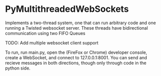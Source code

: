 # PyMultithreadedWebSockets

Implements a two-thread system, one that can run arbitrary code and one running a Twisted websocket server. These threads have bidirectional communication using two FIFO Queues

TODO: Add multiple websocket client support

To run, run main.py, open the (FireFox or Chrome) developer console, create a WebSocket, and connect to 127.0.0.1:8001. You can send and recieve messages in both directions, though only through code in the python side.
